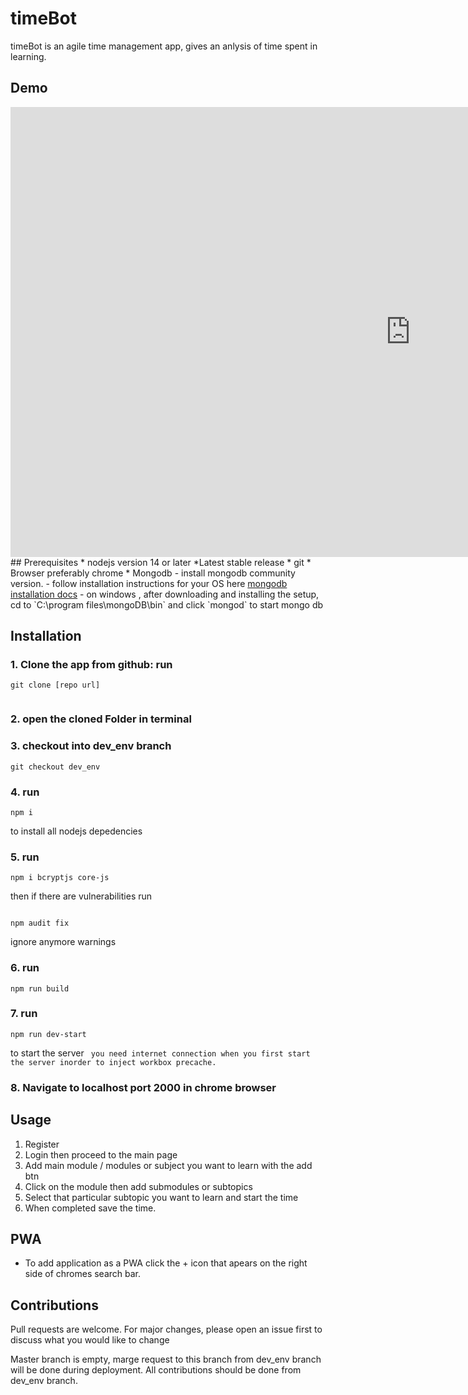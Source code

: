 # timeBot 

timeBot is an agile time management app, gives an anlysis of time 
spent in learning.

## Demo

<!-- <video width="100%" height="240" controls>
  <source src="https://youtu.be/7g1ncWsqpeQ" type="video/mp4">
Your browser does not support the video tag.
</video> -->

<iframe width="1280" height="720" autoplay src="https://youtu.be/7g1ncWsqpeQ" frameborder="0" allow="accelerometer; autoplay; encrypted-media; gyroscope; picture-in-picture" allowfullscreen></iframe> 
## Prerequisites
* nodejs version 14 or later *Latest stable release
* git 
* Browser preferably chrome
* Mongodb 
   - install mongodb community version.
   - follow installation instructions for your OS here <a href="https://docs.mongodb.com/manual/administration/install-community/">mongodb installation docs</a>
   - on windows , after downloading and installing the setup, cd to `C:\program files\mongoDB\bin` and click `mongod` to start mongo db
  
      
## Installation 
### 1. Clone the app from github: run
``` 
git clone [repo url]
 
 ```
### 2. open the cloned Folder in terminal

### 3. checkout into dev_env branch
``` 
git checkout dev_env

 ```
### 4. run 
 ```
 npm i 
 ```
  to install all nodejs depedencies 

### 5. run 
``` 
npm i bcryptjs core-js 

```
then if there are vulnerabilities run
```

npm audit fix

```

ignore anymore warnings
### 6. run  
```
npm run build
```

### 7. run 
``` 
npm run dev-start 

```
to start the server ` you need internet connection when you first start the server inorder to inject workbox precache.`

### 8. Navigate to localhost port 2000 in chrome browser 

## Usage 
1. Register 
2. Login then proceed to the main page 
2. Add main module / modules or subject you want to learn with the add btn 
3. Click on the module then add submodules or subtopics 
4. Select that particular subtopic you want to learn and start the time 
5. When completed save the time.

## PWA
* To add application as a PWA click the + icon that apears on the right side of chromes search bar.

## Contributions
Pull requests are welcome. For major changes, please open an issue first to discuss what you would like to change

Master branch is empty,  marge request to this branch from dev_env branch will be done during deployment. All contributions should be done from dev_env branch.
